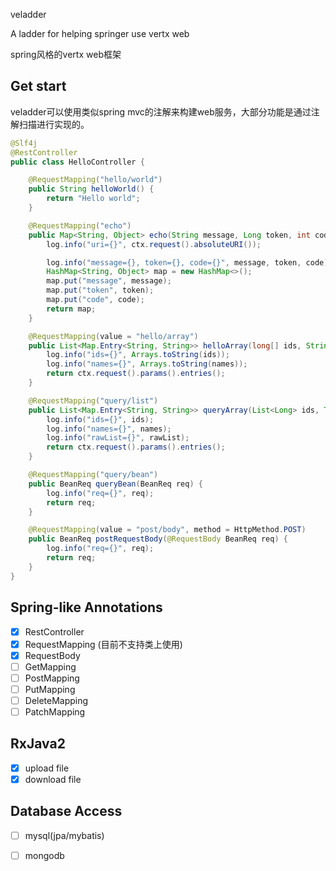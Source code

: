 veladder

A ladder for helping springer use vertx web

spring风格的vertx web框架



## Get start

veladder可以使用类似spring mvc的注解来构建web服务，大部分功能是通过注解扫描进行实现的。

``` java
@Slf4j
@RestController
public class HelloController {

    @RequestMapping("hello/world")
    public String helloWorld() {
        return "Hello world";
    }

    @RequestMapping("echo")
    public Map<String, Object> echo(String message, Long token, int code, RoutingContext ctx) {
        log.info("uri={}", ctx.request().absoluteURI());

        log.info("message={}, token={}, code={}", message, token, code);
        HashMap<String, Object> map = new HashMap<>();
        map.put("message", message);
        map.put("token", token);
        map.put("code", code);
        return map;
    }

    @RequestMapping(value = "hello/array")
    public List<Map.Entry<String, String>> helloArray(long[] ids, String[] names, RoutingContext ctx) {
        log.info("ids={}", Arrays.toString(ids));
        log.info("names={}", Arrays.toString(names));
        return ctx.request().params().entries();
    }

    @RequestMapping("query/list")
    public List<Map.Entry<String, String>> queryArray(List<Long> ids, TreeSet<String> names, LinkedList rawList, RoutingContext ctx) {
        log.info("ids={}", ids);
        log.info("names={}", names);
        log.info("rawList={}", rawList);
        return ctx.request().params().entries();
    }

    @RequestMapping("query/bean")
    public BeanReq queryBean(BeanReq req) {
        log.info("req={}", req);
        return req;
    }

    @RequestMapping(value = "post/body", method = HttpMethod.POST)
    public BeanReq postRequestBody(@RequestBody BeanReq req) {
        log.info("req={}", req);
        return req;
    }
}
```

## Spring-like Annotations
- [x] RestController
- [x] RequestMapping (目前不支持类上使用)
- [x] RequestBody
- [ ] GetMapping
- [ ] PostMapping
- [ ] PutMapping
- [ ] DeleteMapping
- [ ] PatchMapping

## RxJava2
- [x] upload file
- [x] download file

## Database Access
- [ ] mysql(jpa/mybatis)
- [ ] mongodb



